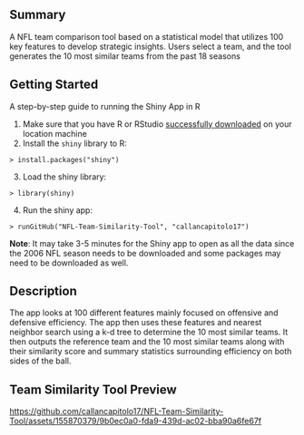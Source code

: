 ## Summary

A NFL team comparison tool based on a statistical model that utilizes 100 key features to develop strategic insights. Users select a team, and the tool generates the 10 most similar teams from the past 18 seasons

## Getting Started
A step-by-step guide to running the Shiny App in R

1. Make sure that you have R or RStudio [successfully downloaded](https://rstudio-education.github.io/hopr/starting.html) on your location machine
1. Install the `shiny` library to R: 
```
> install.packages("shiny")
```
3. Load the shiny library: 
```
> library(shiny)
```
4. Run the shiny app: 
```
> runGitHub("NFL-Team-Similarity-Tool", "callancapitolo17")
```
**Note**: It may take 3-5 minutes for the Shiny app to open as all the data since the 2006 NFL season needs to be downloaded and some packages may need to be downloaded as well.

## Description
The app looks at 100 different features mainly focused on offensive and defensive efficiency.  The app then uses these features and nearest neighbor search using a k-d tree to determine the 10 most similar teams. It then outputs the reference team and the 10 most similar teams along with their similarity score and summary statistics surrounding efficiency on both sides of the ball.



## Team Similarity Tool Preview

https://github.com/callancapitolo17/NFL-Team-Similarity-Tool/assets/155870379/9b0ec0a0-fda9-439d-ac02-bba90a6fe67f
